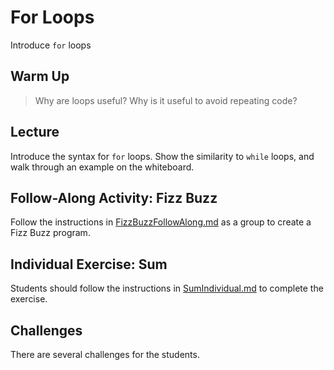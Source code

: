 # For Loops
Introduce `for` loops
 
## Warm Up
>Why are loops useful? Why is it useful to avoid repeating code?

## Lecture
Introduce the syntax for `for` loops. Show the similarity to `while` loops, and walk through an example on the whiteboard.

## Follow-Along Activity: Fizz Buzz
Follow the instructions in [FizzBuzzFollowAlong.md](FizzBuzzFollowAlong.md) as a group to create a Fizz Buzz program.

## Individual Exercise: Sum
Students should follow the instructions in [SumIndividual.md](SumIndividual.md) to complete the exercise.

## Challenges
There are several challenges for the students.